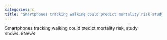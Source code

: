 ```yaml
---
categories: c
title: "Smartphones tracking walking could predict mortality risk study shows  9News"
---
```

Smartphones tracking walking could predict mortality risk, study shows&nbsp;&nbsp;9News